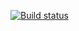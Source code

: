 [![Build status](https://ci.appveyor.com/api/projects/status/u53ufx35clh26qb1?svg=true)](https://ci.appveyor.com/project/aledavydkin/js-2lvl-10-1-g3llc)
